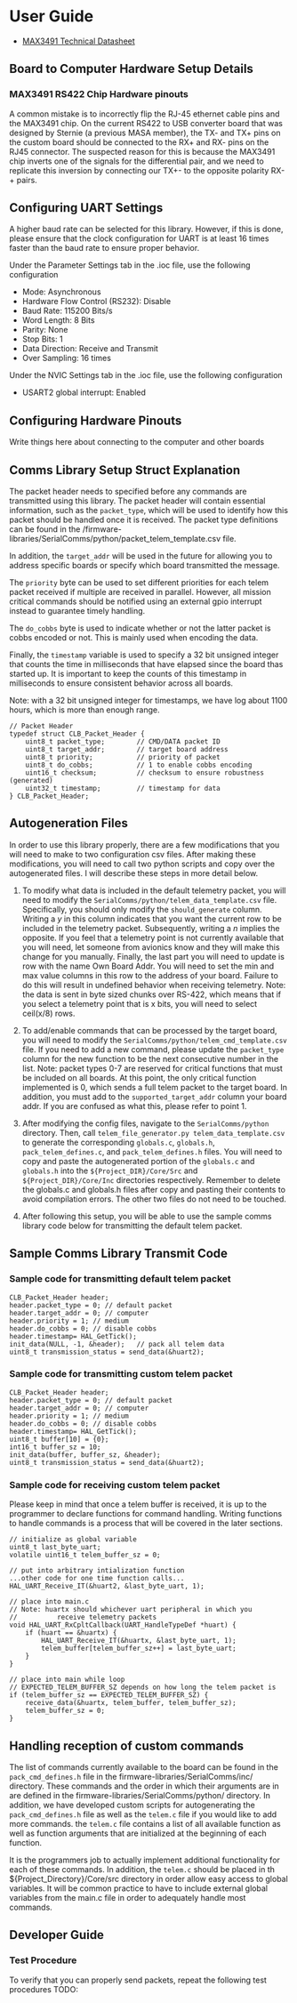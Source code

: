 # User Guide

* [MAX3491 Technical Datasheet](https://datasheets.maximintegrated.com/en/ds/MAX3483-MAX3491.pdf)

## Board to Computer Hardware Setup Details

### MAX3491 RS422 Chip Hardware pinouts

A common mistake is to incorrectly flip the RJ-45 ethernet cable pins and the MAX3491 chip. On the current RS422 to USB converter board that was designed by Sternie (a previous MASA member), the TX- and TX+ pins on the custom board should be connected to the RX+ and RX- pins on the RJ45 connector. The suspected reason for this is because the MAX3491 chip inverts one of the signals for the differential pair, and we need to replicate this inversion by connecting our TX+- to the opposite polarity RX-+ pairs.

## Configuring UART Settings

A higher baud rate can be selected for this library. However, if this is done, please ensure that the clock configuration for UART is at least 16 times faster than the baud rate to ensure proper behavior.

Under the Parameter Settings tab in the .ioc file, use the following configuration

* Mode: Asynchronous
* Hardware Flow Control (RS232): Disable
* Baud Rate: 115200 Bits/s
* Word Length: 8 Bits
* Parity: None
* Stop Bits: 1
* Data Direction: Receive and Transmit
* Over Sampling: 16 times

Under the NVIC Settings tab in the .ioc file, use the following configuration

* USART2 global interrupt: Enabled

## Configuring Hardware Pinouts

Write things here about connecting to the computer and other boards

## Comms Library Setup Struct Explanation

The packet header needs to specified before any commands are transmitted using this library. The packet header will contain essential information, such as the `packet_type`, which will be used to identify how this packet should be handled once it is received. The packet type definitions can be found in the /firmware-libraries/SerialComms/python/packet_telem_template.csv file. 

In addition, the `target_addr` will be used in the future for allowing you to address specific boards or specify which board transmitted the message. 

The `priority` byte can be used to set different priorities for each telem packet received if multiple are received in parallel. However, all mission critical commands should be notified using an external gpio interrupt instead to guarantee timely handling.

The `do_cobbs` byte is used to indicate whether or not the latter packet is cobbs encoded or not. This is mainly used when encoding the data.

Finally, the `timestamp` variable is used to specify a 32 bit unsigned integer that counts the time in milliseconds that have elapsed since the board thas started up. It is important to keep the counts of this timestamp in milliseconds to ensure consistent behavior across all boards. 

Note: with a 32 bit unsigned integer for timestamps, we have log about 1100 hours, which is more than enough range.

```
// Packet Header 
typedef struct CLB_Packet_Header {
    uint8_t packet_type;        // CMD/DATA packet ID
    uint8_t target_addr;        // target board address
    uint8_t priority;           // priority of packet
    uint8_t do_cobbs;           // 1 to enable cobbs encoding
    uint16_t checksum;          // checksum to ensure robustness (generated)
    uint32_t timestamp;         // timestamp for data
} CLB_Packet_Header;
```

## Autogeneration Files

In order to use this library properly, there are a few modifications that you will need to make to two configuration csv files. After making these modifications, you will need to call two python scripts and copy over the autogenerated files. I will describe these steps in more detail below.

1. To modify what data is included in the default telemetry packet, you will need to modify the `SerialComms/python/telem_data_template.csv` file. Specifically, you should only modify the `should_generate` column. Writing a *y* in this column indicates that you want the current row to be included in the telemetry packet. Subsequently, writing a *n* implies the opposite. If you feel that a telemetry point is not currently available that you will need, let someone from avionics know and they will make this change for you manually. Finally, the last part you will need to update is row with the name Own Board Addr. You will need to set the min and max value columns in this row to the address of your board. Failure to do this will result in undefined behavior when receiving telemetry. Note: the data is sent in byte sized chunks over RS-422, which means that if you select a telemetry point that is x bits, you will need to select ceil(x/8) rows. 

2. To add/enable commands that can be processed by the target board, you will need to modify the `SerialComms/python/telem_cmd_template.csv` file. If you need to add a new command, please update the `packet_type` column for the new function to be the next consecutive number in the list. Note: packet types 0-7 are reserved for critical functions that must be included on all boards. At this point, the only critical function implemented is 0, which sends a full telem packet to the target board. In addition, you must add to the `supported_target_addr` column your board addr. If you are confused as what this, please refer to point 1. 

3. After modifying the config files, navigate to the `SerialComms/python` directory. Then, call `telem_file_generator.py telem_data_template.csv` to generate the corresponding `globals.c`, `globals.h`, `pack_telem_defines.c`, and `pack_telem_defines.h` files. You will need to copy and paste the autogenerated portion of the `globals.c` and `globals.h` into the `${Project_DIR}/Core/Src` and `${Project_DIR}/Core/Inc` directories respectively. Remember to delete the globals.c and globals.h files after copy and pasting their contents to avoid compilation errors. The other two files do not need to be touched.

4. After following this setup, you will be able to use the sample comms library code below for transmitting the default telem packet.

## Sample Comms Library Transmit Code

### Sample code for transmitting default telem packet
```
CLB_Packet_Header header;
header.packet_type = 0; // default packet
header.target_addr = 0; // computer
header.priority = 1; // medium
header.do_cobbs = 0; // disable cobbs
header.timestamp= HAL_GetTick();
init_data(NULL, -1, &header);   // pack all telem data
uint8_t transmission_status = send_data(&huart2);
```

### Sample code for transmitting custom telem packet
```
CLB_Packet_Header header;
header.packet_type = 0; // default packet
header.target_addr = 0; // computer
header.priority = 1; // medium
header.do_cobbs = 0; // disable cobbs
header.timestamp= HAL_GetTick();
uint8_t buffer[10] = {0};
int16_t buffer_sz = 10;
init_data(buffer, buffer_sz, &header);
uint8_t transmission_status = send_data(&huart2);
```

### Sample code for receiving custom telem packet

Please keep in mind that once a telem buffer is received, it is up to the programmer to declare functions for command handling. Writing functions to handle commands is a process that will be covered in the later sections.

```
// initialize as global variable
uint8_t last_byte_uart;
volatile uint16_t telem_buffer_sz = 0;

// put into arbitrary intialization function
...other code for one time function calls...
HAL_UART_Receive_IT(&huart2, &last_byte_uart, 1);

// place into main.c
// Note: huartx should whichever uart peripheral in which you
//          receive telemetry packets
void HAL_UART_RxCpltCallback(UART_HandleTypeDef *huart) {
    if (huart == &huartx) {
        HAL_UART_Receive_IT(&huartx, &last_byte_uart, 1);
        telem_buffer[telem_buffer_sz++] = last_byte_uart;
    }
}

// place into main while loop
// EXPECTED_TELEM_BUFFER_SZ depends on how long the telem packet is
if (telem_buffer_sz == EXPECTED_TELEM_BUFFER_SZ) {
    receive_data(&huartx, telem_buffer, telem_buffer_sz);
    telem_buffer_sz = 0;
}
```

## Handling reception of custom commands

The list of commands currently available to the board can be found in the `pack_cmd_defines.h` file in the firmware-libraries/SerialComms/inc/ directory. These commands and the order in which their arguments are in are defined in the firmware-libraries/SerialComms/python/ directory. In addition, we have developed custom scripts for autogenerating the `pack_cmd_defines.h` file as well as the `telem.c` file if you would like to add more commands. the `telem.c` file contains a list of all available function as well as function arguments that are initialized at the beginning of each function. 

It is the programmers job to actually implement additional functionality for each of these commands. In addition, the `telem.c` should be placed in th ${Project_Directory}/Core/src directory in order allow easy access to global variables. It will be common practice to have to include external global variables from the main.c file in order to adequately handle most commands.
             
## Developer Guide

### Test Procedure

To verify that you can properly send packets, repeat the following test procedures TODO:
